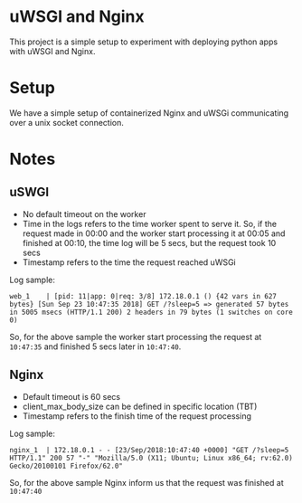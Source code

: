# uWSGI and Nginx

This project is a simple setup to experiment with deploying python apps with uWSGI and Nginx.

# Setup

We have a simple setup of containerized Nginx and uWSGi communicating over a unix socket connection.

# Notes

## uSWGI
* No default timeout on the worker
* Time in the logs refers to the time worker spent to serve it. So, if the request made in 00:00 and the worker start processing it at 00:05 and finished at 00:10, the time log will be 5 secs, but the request took 10 secs
* Timestamp refers to the time the request reached uWSGi

Log sample:
```
web_1    | [pid: 11|app: 0|req: 3/8] 172.18.0.1 () {42 vars in 627 bytes} [Sun Sep 23 10:47:35 2018] GET /?sleep=5 => generated 57 bytes in 5005 msecs (HTTP/1.1 200) 2 headers in 79 bytes (1 switches on core 0)
```
So, for the above sample the worker start processing the request at `10:47:35` and finished 5 secs later
in `10:47:40`.

## Nginx

* Default timeout is 60 secs
* client_max_body_size can be defined in specific location (TBT)
* Timestamp refers to the finish time of the request processing

Log sample:
```
nginx_1  | 172.18.0.1 - - [23/Sep/2018:10:47:40 +0000] "GET /?sleep=5 HTTP/1.1" 200 57 "-" "Mozilla/5.0 (X11; Ubuntu; Linux x86_64; rv:62.0) Gecko/20100101 Firefox/62.0"
```
So, for the above sample Nginx inform us that the request was finished at `10:47:40`

